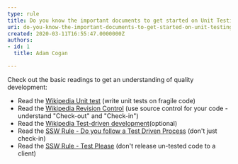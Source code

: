```yaml
---
type: rule
title: Do you know the important documents to get started on Unit Testing?
uri: do-you-know-the-important-documents-to-get-started-on-unit-testing
created: 2020-03-11T16:55:47.0000000Z
authors:
- id: 1
  title: Adam Cogan

---
```




<span class='intro'> Check out&#160;the basic readings to get an understanding of quality development&#58;<br> </span>

<ul><li>Read the&#160;<a href="https&#58;//www.ssw.com.au/SSW/Redirect/WikipediaUnitTest.htm">Wikipedia Unit test</a>&#160;(write unit tests on fragile code)</li><li>Read the&#160;<a href="https&#58;//www.ssw.com.au/SSW/Redirect/WikipediaRevisionControl.htm">Wikipedia Revision Control</a>&#160;(use source control for your code - understand &quot;Check-out&quot; and &quot;Check-in&quot;)</li><li>Read the&#160;<a href="https&#58;//www.ssw.com.au/SSW/Redirect/WikipediaTest-drivenDevelopment.htm">Wikipedia Test-driven development</a>(optional)</li><li>Read the&#160;<a href="https&#58;//www.ssw.com.au/ssw/Standards/Rules/RulesToBetterVersionControlWithTFS%28AKASourceControl%29.aspx#TestDrivenProcess">SSW Rule - Do you follow a Test Driven Process</a>&#160;(don't just check-in)</li><li>Read the&#160;<a href="/_layouts/15/FIXUPREDIRECT.ASPX?WebId=3dfc0e07-e23a-4cbb-aac2-e778b71166a2&amp;TermSetId=07da3ddf-0924-4cd2-a6d4-a4809ae20160&amp;TermId=d66a9404-2ca9-4d19-ad6c-df1618b4fc28">SSW Rule - Test Please</a>&#160;(don't release un-tested code to a client)​<br></li></ul>


